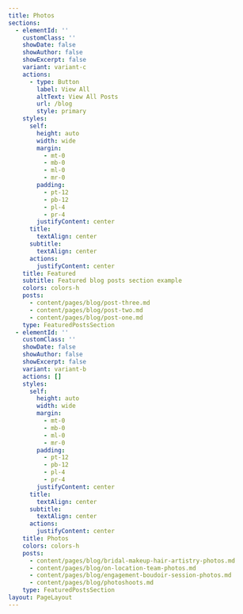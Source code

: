```yaml
---
title: Photos
sections:
  - elementId: ''
    customClass: ''
    showDate: false
    showAuthor: false
    showExcerpt: false
    variant: variant-c
    actions:
      - type: Button
        label: View All
        altText: View All Posts
        url: /blog
        style: primary
    styles:
      self:
        height: auto
        width: wide
        margin:
          - mt-0
          - mb-0
          - ml-0
          - mr-0
        padding:
          - pt-12
          - pb-12
          - pl-4
          - pr-4
        justifyContent: center
      title:
        textAlign: center
      subtitle:
        textAlign: center
      actions:
        justifyContent: center
    title: Featured
    subtitle: Featured blog posts section example
    colors: colors-h
    posts:
      - content/pages/blog/post-three.md
      - content/pages/blog/post-two.md
      - content/pages/blog/post-one.md
    type: FeaturedPostsSection
  - elementId: ''
    customClass: ''
    showDate: false
    showAuthor: false
    showExcerpt: false
    variant: variant-b
    actions: []
    styles:
      self:
        height: auto
        width: wide
        margin:
          - mt-0
          - mb-0
          - ml-0
          - mr-0
        padding:
          - pt-12
          - pb-12
          - pl-4
          - pr-4
        justifyContent: center
      title:
        textAlign: center
      subtitle:
        textAlign: center
      actions:
        justifyContent: center
    title: Photos
    colors: colors-h
    posts:
      - content/pages/blog/bridal-makeup-hair-artistry-photos.md
      - content/pages/blog/on-location-team-photos.md
      - content/pages/blog/engagement-boudoir-session-photos.md
      - content/pages/blog/photoshoots.md
    type: FeaturedPostsSection
layout: PageLayout
---
```

